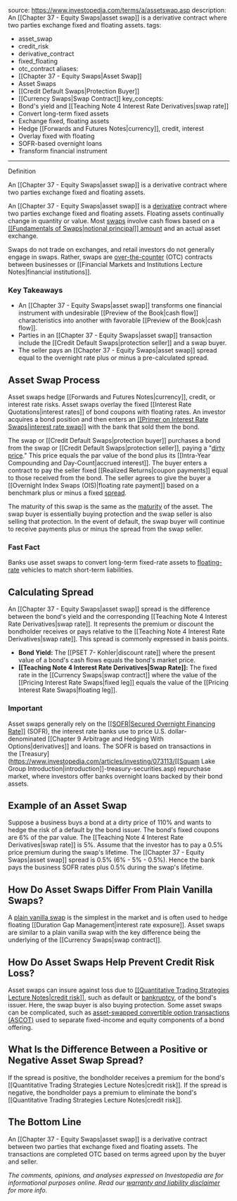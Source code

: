  
source: https://www.investopedia.com/terms/a/assetswap.asp
description: An [[Chapter 37 - Equity Swaps|asset swap]] is a derivative contract where two parties exchange fixed
  and floating assets.
tags:
  - asset_swap
  - credit_risk
  - derivative_contract
  - fixed_floating
  - otc_contract
aliases:
  - [[Chapter 37 - Equity Swaps|Asset Swap]]
  - Asset Swaps
  - [[Credit Default Swaps|Protection Buyer]]
  - [[Currency Swaps|Swap Contract]]
key_concepts:
  - Bond's yield and [[Teaching Note 4 Interest Rate Derivatives|swap rate]]
  - Convert long-term fixed assets
  - Exchange fixed, floating assets
  - Hedge [[Forwards and Futures Notes|currency]], credit, interest
  - Overlay fixed with floating
  - SOFR-based overnight loans
  - Transform financial instrument
---


Definition

An [[Chapter 37 - Equity Swaps|asset swap]] is a derivative contract where two parties exchange fixed and floating assets.

An [[Chapter 37 - Equity Swaps|asset swap]] is a [derivative](https://www.investopedia.com/terms/d/derivative.asp) contract where two parties exchange fixed and floating assets. Floating assets continually change in quantity or value. Most [swaps](https://www.investopedia.com/terms/s/swap.asp) involve cash flows based on a [[[Fundamentals of Swaps|notional principal]] amount](https://www.investopedia.com/terms/n/notionalprincipalamount.asp) and an actual asset exchange.

Swaps do not trade on exchanges, and retail investors do not generally engage in swaps. Rather, swaps are [over-the-counter](https://www.investopedia.com/terms/o/otc.asp) (OTC) contracts between businesses or [[Financial Markets and Institutions Lecture Notes|financial institutions]].

### Key Takeaways

- An [[Chapter 37 - Equity Swaps|asset swap]] transforms one financial instrument with undesirable [[Preview of the Book|cash flow]] characteristics into another with favorable [[Preview of the Book|cash flow]].
- Parties in an [[Chapter 37 - Equity Swaps|asset swap]] transaction include the [[Credit Default Swaps|protection seller]] and a swap buyer.
- The seller pays an [[Chapter 37 - Equity Swaps|asset swap]] spread equal to the overnight rate plus or minus a pre-calculated spread.

## Asset Swap Process

Asset swaps hedge [[Forwards and Futures Notes|currency]], credit, or interest rate risks. Asset swaps overlay the fixed [[Interest Rate Quotations|interest rates]] of bond coupons with floating rates. An investor acquires a bond position and then enters an [[[Primer on Interest Rate Swaps|interest rate swap]]](https://www.investopedia.com/terms/i/interestrateswap.asp) with the bank that sold them the bond.

The swap or [[Credit Default Swaps|protection buyer]] purchases a bond from the swap or [[Credit Default Swaps|protection seller]], paying a "[dirty price](https://www.investopedia.com/terms/d/dirtyprice.asp)." This price equals the par value of the bond plus its [[Intra-Year Compounding and Day-Count|accrued interest]]. The buyer enters a contract to pay the seller fixed [[Realized Returns|coupon payments]] equal to those received from the bond. The seller agrees to give the buyer a [[Overnight Index Swaps (OIS)|floating rate payment]] based on a benchmark plus or minus a fixed [spread](https://www.investopedia.com/terms/s/spread.asp).

The maturity of this swap is the same as the [maturity](https://www.investopedia.com/terms/m/maturity.asp) of the asset. The swap buyer is essentially buying protection and the swap seller is also selling that protection. In the event of default, the swap buyer will continue to receive payments plus or minus the spread from the swap seller.

### Fast Fact

Banks use asset swaps to convert long-term fixed-rate assets to [floating-rate](https://www.investopedia.com/terms/f/floatinginterestrate.asp) vehicles to match short-term liabilities.

## Calculating Spread

An [[Chapter 37 - Equity Swaps|asset swap]] spread is the difference between the bond's yield and the corresponding [[Teaching Note 4 Interest Rate Derivatives|swap rate]]. It represents the premium or discount the bondholder receives or pays relative to the [[Teaching Note 4 Interest Rate Derivatives|swap rate]]. This spread is commonly expressed in basis points.  

- **Bond Yield:** The [[PSET 7- Kohler|discount rate]] where the present value of a bond's cash flows equals the bond's market price.
- **[[Teaching Note 4 Interest Rate Derivatives|Swap Rate]]:** The fixed rate in the [[Currency Swaps|swap contract]] where the value of the [[Pricing Interest Rate Swaps|fixed leg]] equals the value of the [[Pricing Interest Rate Swaps|floating leg]].

### Important

Asset swaps generally rely on the [[[SOFR|Secured Overnight Financing Rate]]](https://www.investopedia.com/secured-overnight-financing-rate-sofr-4683954) (SOFR), the interest rate banks use to price U.S. dollar-denominated [[Chapter 9 Arbitrage and Hedging With Options|derivatives]] and loans. The SOFR is based on transactions in the [Treasury](https://www.investopedia.com/articles/investing/073113/[[Squam Lake Group Introduction|introduction]]-treasury-securities.asp) repurchase market, where investors offer banks overnight loans backed by their bond assets.

## Example of an Asset Swap

Suppose a business buys a bond at a dirty price of 110% and wants to hedge the risk of a default by the bond issuer. The bond's fixed coupons are 6% of the par value. The [[Teaching Note 4 Interest Rate Derivatives|swap rate]] is 5%. Assume that the investor has to pay a 0.5% price premium during the swap's lifetime. The [[Chapter 37 - Equity Swaps|asset swap]] spread is 0.5% (6% - 5% - 0.5%). Hence the bank pays the business SOFR rates plus 0.5% during the swap's lifetime.

## How Do Asset Swaps Differ From Plain Vanilla Swaps?

A [plain vanilla swap](https://www.investopedia.com/terms/p/plain-vanilla-swap.asp) is the simplest in the market and is often used to hedge floating [[Duration Gap Management|interest rate exposure]]. Asset swaps are similar to a plain vanilla swap with the key difference being the underlying of the [[Currency Swaps|swap contract]].

## How Do Asset Swaps Help Prevent Credit Risk Loss?

Asset swaps can insure against loss due to [[[Quantitative Trading Strategies Lecture Notes|credit risk]]](https://www.investopedia.com/terms/c/creditrisk.asp), such as default or [bankruptcy](https://www.investopedia.com/terms/b/bankruptcy.asp), of the bond's issuer. Here, the swap buyer is also buying protection. Some asset swaps can be complicated, such as [asset-swapped convertible option transactions (ASCOT)](https://www.investopedia.com/terms/a/ascot.asp) used to separate fixed-income and equity components of a bond offering.

## What Is the Difference Between a Positive or Negative Asset Swap Spread?

If the spread is positive, the bondholder receives a premium for the bond's [[Quantitative Trading Strategies Lecture Notes|credit risk]]. If the spread is negative, the bondholder pays a premium to eliminate the bond's [[Quantitative Trading Strategies Lecture Notes|credit risk]].

## The Bottom Line

An [[Chapter 37 - Equity Swaps|asset swap]] is a derivative contract between two parties that exchange fixed and floating assets. The transactions are completed OTC based on terms agreed upon by the buyer and seller.

*The comments, opinions, and analyses expressed on Investopedia are for informational purposes online. Read our [warranty and liability disclaimer](https://www.investopedia.com/legal-4768893#toc-warranty-and-liability-disclaimer) for more info.*  
